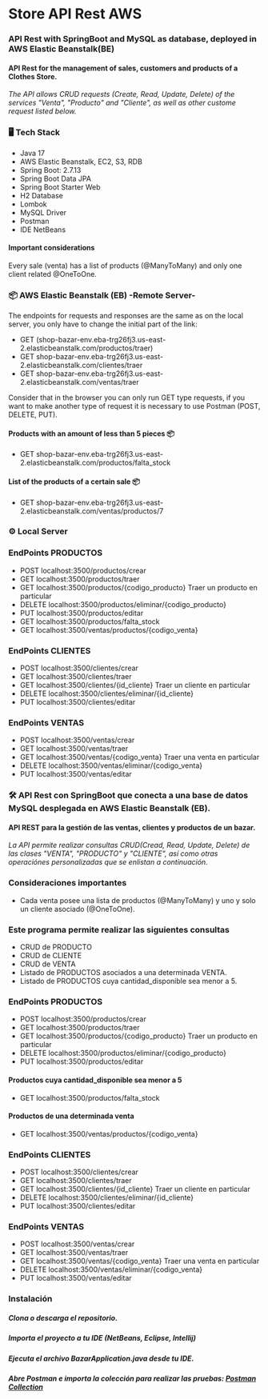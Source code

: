 # Store API Rest AWS
### API Rest with SpringBoot and MySQL as database, deployed in AWS Elastic Beanstalk(BE)
#### API Rest for the management of sales, customers and products of a Clothes Store.
_The API allows CRUD requests (Create, Read, Update, Delete) of the services "Venta", "Producto" and "Cliente", 
as well as other custome request listed below._

### 🖥️ Tech Stack
* Java 17
* AWS Elastic Beanstalk, EC2, S3, RDB
* Spring Boot: 2.7.13
* Spring Boot Data JPA
* Spring Boot Starter Web
* H2 Database
* Lombok
* MySQL Driver
* Postman
* IDE NetBeans

#### Important considerations
Every sale (venta) has a list of products (@ManyToMany) and only one client related @OneToOne.

###  📦 AWS Elastic Beanstalk (EB) -Remote Server-
The endpoints for requests and responses are the same as on the local server, you only have to change the initial part of the link:

 * GET   (shop-bazar-env.eba-trg26fj3.us-east-2.elasticbeanstalk.com/productos/traer)
 * GET   shop-bazar-env.eba-trg26fj3.us-east-2.elasticbeanstalk.com/clientes/traer
 * GET   shop-bazar-env.eba-trg26fj3.us-east-2.elasticbeanstalk.com/ventas/traer

Consider that in the browser you can only run GET type requests, if you want to make another type of request it is necessary to use Postman (POST, DELETE, PUT).

#### Products with an amount of less than 5 pieces 📦
 * GET    shop-bazar-env.eba-trg26fj3.us-east-2.elasticbeanstalk.com/productos/falta_stock 

#### List of the products of a certain sale  📦
 * GET     shop-bazar-env.eba-trg26fj3.us-east-2.elasticbeanstalk.com/ventas/productos/7
 
###  ⚙️ Local Server 
### EndPoints PRODUCTOS
 * POST     localhost:3500/productos/crear
 * GET      localhost:3500/productos/traer
 * GET      localhost:3500/productos/{codigo_producto}  Traer un producto en particular
 * DELETE   localhost:3500/productos/eliminar/{codigo_producto}
 * PUT      localhost:3500/productos/editar
 * GET      localhost:3500/productos/falta_stock
 * GET      localhost:3500/ventas/productos/{codigo_venta}

 ### EndPoints CLIENTES
 * POST     localhost:3500/clientes/crear
 * GET      localhost:3500/clientes/traer
 * GET      localhost:3500/clientes/{id_cliente}  Traer un cliente en particular
 * DELETE   localhost:3500/clientes/eliminar/{id_cliente}
 * PUT      localhost:3500/clientes/editar

 ### EndPoints VENTAS
 * POST     localhost:3500/ventas/crear
 * GET      localhost:3500/ventas/traer
 * GET      localhost:3500/ventas/{codigo_venta}    Traer una venta en particular
 * DELETE   localhost:3500/ventas/eliminar/{codigo_venta}
 * PUT      localhost:3500/ventas/editar


### 🛠️ API Rest con SpringBoot que conecta a una base de datos MySQL desplegada en AWS Elastic Beanstalk (EB).

#### API REST para la gestión de las ventas, clientes y productos de un bazar.
_La API permite realizar consultas CRUD(Cread, Read, Update, Delete) de las clases "VENTA", 
"PRODUCTO" y "CLIENTE", así como otras operaciónes personalizadas que se enlistan a continuación._

 ### Consideraciones importantes 
 * Cada venta posee una lista de productos (@ManyToMany) y uno y solo un cliente asociado (@OneToOne).
 
 ### Este programa permite realizar las siguientes consultas 
 * CRUD de PRODUCTO
 * CRUD de CLIENTE
 * CRUD de VENTA
 * Listado de PRODUCTOS asociados a una determinada VENTA.
 * Listado de PRODUCTOS cuya cantidad_disponible sea menor a 5.

 ### EndPoints PRODUCTOS
 * POST     localhost:3500/productos/crear
 * GET      localhost:3500/productos/traer
 * GET      localhost:3500/productos/{codigo_producto}  Traer un producto en particular
 * DELETE   localhost:3500/productos/eliminar/{codigo_producto}
 * PUT      localhost:3500/productos/editar
 #### Productos cuya cantidad_disponible sea menor a 5
 * GET      localhost:3500/productos/falta_stock
 #### Productos de una determinada venta
 * GET      localhost:3500/ventas/productos/{codigo_venta}


 ### EndPoints CLIENTES
 * POST     localhost:3500/clientes/crear
 * GET      localhost:3500/clientes/traer
 * GET      localhost:3500/clientes/{id_cliente}  Traer un cliente en particular
 * DELETE   localhost:3500/clientes/eliminar/{id_cliente}
 * PUT      localhost:3500/clientes/editar

 ### EndPoints VENTAS
 * POST     localhost:3500/ventas/crear
 * GET      localhost:3500/ventas/traer
 * GET      localhost:3500/ventas/{codigo_venta}    Traer una venta en particular
 * DELETE   localhost:3500/ventas/eliminar/{codigo_venta}
 * PUT      localhost:3500/ventas/editar



 ### Instalación

##### Clona o descarga el repositorio.
##### Importa el proyecto a tu IDE (NetBeans, Eclipse, Intellij)
##### Ejecuta el archivo BazarApplication.java desde tu IDE.
##### Abre Postman e importa la colección para realizar las pruebas: [Postman Collection](https://github.com/luzhersor/Bazar_CRUD/blob/main/bazar.postman_collection.json)
